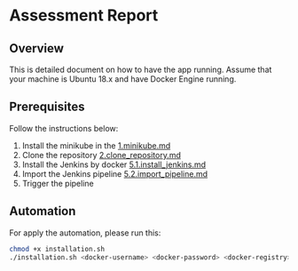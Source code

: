 # Assessment Report

## Overview

This is detailed document on how to have the app running. Assume that your machine is Ubuntu 18.x and have Docker Engine running.

## Prerequisites

Follow the instructions below:
1. Install the minikube in the [1.minikube.md](1.minikube.md)
2. Clone the repository [2.clone_repository.md](2.clone_repository.md)
3. Install the Jenkins by docker [5.1.install_jenkins.md](5.1.install_jenkins.md)
4. Import the Jenkins pipeline [5.2.import_pipeline.md](5.2.import_pipeline.md)
5. Trigger the pipeline

## Automation

For apply the automation, please run this:

```bash
chmod +x installation.sh
./installation.sh <docker-username> <docker-password> <docker-registry> <jenkinsfile-path>
```